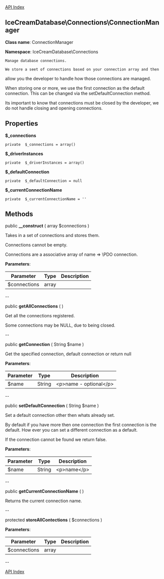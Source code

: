 [API Index](ApiIndex.md)


IceCreamDatabase\Connections\ConnectionManager
---------------


**Class name**: ConnectionManager

**Namespace**: IceCreamDatabase\Connections







    Manage database connections.

    We store a seet of connections based on your connection array and then
allow you the developer to handle how those connections are managed.

When storing one or more, we use the first connection as the default connection.
This can be changed via the setDefaultConnection method.

Its important to know that connections must be closed by the developer, we do not handle
closing and opening connections.





Properties
----------


**$_connections**





    private  $_connections = array()






**$_driverInstances**





    private  $_driverInstances = array()






**$_defaultConnection**





    private  $_defaultConnection = null






**$_currentConnectionName**





    private  $_currentConnectionName = ''






Methods
-------


public **__construct** ( array $connections )


Takes in a set of connections and stores them.

Connections cannot be empty.

Connections are a associative array of name =&gt; \PDO connection.






**Parameters**:

| Parameter | Type | Description |
|-----------|------|-------------|
| $connections | array |  |

--

public **getAllConnections** (  )


Get all the connections registered.

Some connections may be NULL, due to being closed.






--

public **getConnection** ( String $name )


Get the specified connection, default connection or return null








**Parameters**:

| Parameter | Type | Description |
|-----------|------|-------------|
| $name | String | &lt;p&gt;name - optional&lt;/p&gt; |

--

public **setDefaultConnection** ( String $name )


Set a default connection other then whats already set.

By default if you have more then one connection the first connection is the default.
How ever you can set a different connection as a default.

If the connection cannot be found we return false.






**Parameters**:

| Parameter | Type | Description |
|-----------|------|-------------|
| $name | String | &lt;p&gt;name&lt;/p&gt; |

--

public **getCurrentConnectionName** (  )


Returns the current connection name.








--

protected **storeAllContections** (  $connections )











**Parameters**:

| Parameter | Type | Description |
|-----------|------|-------------|
| $connections | array |  |

--

[API Index](ApiIndex.md)
